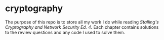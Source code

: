 # cryptography
The purpose of this repo is to store all my work I do while reading *Stalling's Cryptography and Network Security Ed. 4*. Each chapter contains solutions to the review questions and any code I used to solve them.
